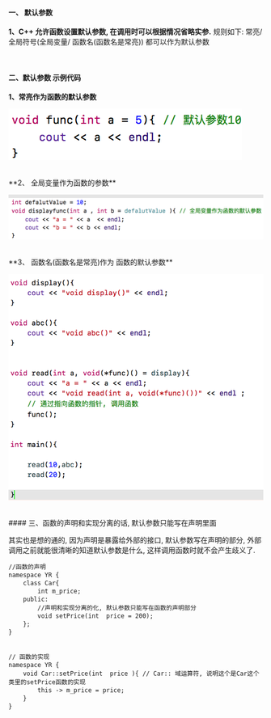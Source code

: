 #### 一、 默认参数

**1、C++ 允许函数设置默认参数, 在调用时可以根据情况省略实参.**
规则如下:
常亮/ 全局符号(全局变量/ 函数名(函数名是常亮)) 都可以作为默认参数


<br>

#### 二、默认参数 示例代码 
**1、常亮作为函数的默认参数**

![](/assets/Snip20190111_5.png)


<br>
**2、 全局变量作为函数的参数**

![](/assets/Snip20190111_7.png)

<br>
**3、 函数名(函数名是常亮)作为 函数的默认参数**

![](/assets/Snip20190111_8.png)

 
 
 
 
 <br>
 #### 三、函数的声明和实现分离的话, 默认参数只能写在声明里面
 
其实也是想的通的, 因为声明是暴露给外部的接口, 默认参数写在声明的部分, 外部调用之前就能很清晰的知道默认参数是什么, 这样调用函数时就不会产生歧义了.
 

```
//函数的声明
namespace YR {
    class Car{
        int m_price;
    public:
        //声明和实现分离的化, 默认参数只能写在函数的声明部分
        void setPrice(int  price = 200);
    };
}


// 函数的实现
namespace YR {
    void Car::setPrice(int  price ){ // Car:: 域运算符, 说明这个是Car这个类里的setPrice函数的实现
        this -> m_price = price;
    }
}

```
